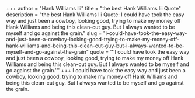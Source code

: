 +++
author = "Hank Williams Iii"
title = "the best Hank Williams Iii Quote"
description = "the best Hank Williams Iii Quote: I could have took the easy way and just been a cowboy, looking good, trying to make my money off Hank Williams and being this clean-cut guy. But I always wanted to be myself and go against the grain."
slug = "i-could-have-took-the-easy-way-and-just-been-a-cowboy-looking-good-trying-to-make-my-money-off-hank-williams-and-being-this-clean-cut-guy-but-i-always-wanted-to-be-myself-and-go-against-the-grain"
quote = '''I could have took the easy way and just been a cowboy, looking good, trying to make my money off Hank Williams and being this clean-cut guy. But I always wanted to be myself and go against the grain.'''
+++
I could have took the easy way and just been a cowboy, looking good, trying to make my money off Hank Williams and being this clean-cut guy. But I always wanted to be myself and go against the grain.
